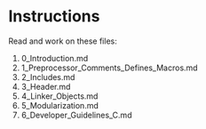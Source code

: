 Instructions
============

Read and work on these files:

1. 0_Introduction.md
2. 1_Preprocessor_Comments_Defines_Macros.md
3. 2_Includes.md
4. 3_Header.md
5. 4_Linker_Objects.md
6. 5_Modularization.md
7. 6_Developer_Guidelines_C.md
